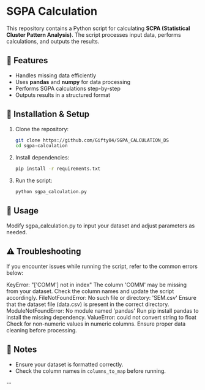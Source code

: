 # SGPA Calculation

This repository contains a Python script for calculating **SCPA (Statistical Cluster Pattern Analysis)**. The script processes input data, performs calculations, and outputs the results.

## 📌 Features
- Handles missing data efficiently
- Uses **pandas** and **numpy** for data processing
- Performs SGPA calculations step-by-step
- Outputs results in a structured format

## 🚀 Installation & Setup

1. Clone the repository:
   ```bash
   git clone https://github.com/Gifty04/SGPA_CALCULATION_DS
   cd sgpa-calculation
   ```

2. Install dependencies:
   ```bash
   pip install -r requirements.txt
   ```

3. Run the script:
   ```bash
   python sgpa_calculation.py
   ```

## 📝 Usage

Modify sgpa_calculation.py to input your dataset and adjust parameters as needed.

## ⚠️ Troubleshooting

If you encounter issues while running the script, refer to the common errors below:

KeyError: "['COMM'] not in index"
The column 'COMM' may be missing from your dataset. Check the column names and update the script accordingly.
FileNotFoundError: No such file or directory: 'SEM.csv'
Ensure that the dataset file (data.csv) is present in the correct directory.
ModuleNotFoundError: No module named 'pandas'
Run pip install pandas to install the missing dependency.
ValueError: could not convert string to float
Check for non-numeric values in numeric columns. Ensure proper data cleaning before processing.


## 📌 Notes
- Ensure your dataset is formatted correctly.
- Check the column names in `columns_to_map` before running.

--

